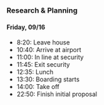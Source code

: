 ### Research & Planning
#### Friday, 09/16
* 8:20: Leave house
* 10:40: Arrive at airport
* 11:00: In line at security
* 11:45: Exit security
* 12:35: Lunch
* 13:30: Boarding starts
* 14:00: Take off
* 22:50: Finish initial proposal